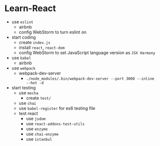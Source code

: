 # Learn-React

- use `eslint`
    - airbnb
    - config WebStorm to turn eslint on
- start coding
    - create `index.js`
    - install `react`, `react-dom`
    - config WebStorm to set JavaScript language version as `JSX Harmony`
- use `babel`
    - airbnb
- use `webpack`
    - webpack-dev-server
        - `./node_modules/.bin/webpack-dev-server --port 3000 --inline --hot -d`
- start testing
    - use `mocha`
        - create `test/`
    - use `chai`
    - use `babel-register` for es6 testing file
    - test react
        - use `jsdom`
        - use `react-addons-test-utils`
        - use `enzyme`
        - use `chai-enzyme`
        - use `istanbul`
